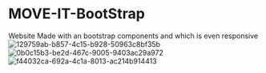# MOVE-IT-BootStrap
Website Made with an bootstrap components and which is even responsive 
![129759ab-b857-4c15-b928-50963c8bf35b](https://github.com/adichandsare/MOVE-IT-BootStrap/assets/68683525/611af49b-b341-4ccb-bad3-c7f8a91fe0e2)
![0b0c15b3-be2d-467c-9005-9403ac29a972](https://github.com/adichandsare/MOVE-IT-BootStrap/assets/68683525/ed4b2bfe-67ae-4ed9-b07c-17bfc1fc10c7)
![f44032ca-692a-4c1a-8013-ac214b914413](https://github.com/adichandsare/MOVE-IT-BootStrap/assets/68683525/daa2f2dd-625d-4b58-84f6-f888359b99ce)

